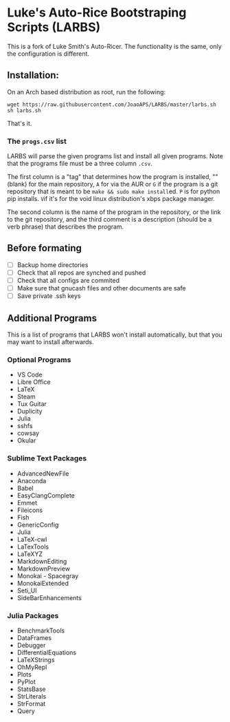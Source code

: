 # Luke's Auto-Rice Bootstraping Scripts (LARBS)

This is a fork of Luke Smith's Auto-Ricer.
The functionality is the same, only the configuration is different.

## Installation:

On an Arch based distribution as root, run the following:

```
wget https://raw.githubusercontent.com/JoaoAPS/LARBS/master/larbs.sh
sh larbs.sh
```

That's it.

### The `progs.csv` list

LARBS will parse the given programs list and install all given programs. Note
that the programs file must be a three column `.csv`.

The first column is a "tag" that determines how the program is installed, ""
(blank) for the main repository, `A` for via the AUR or `G` if the program is a
git repository that is meant to be `make && sudo make install`ed. `P` is for python
pip installs. `V`if it's for the void linux distribution's xbps package manager.

The second column is the name of the program in the repository, or the link to
the git repository, and the third comment is a description (should be a verb
phrase) that describes the program.

## Before formating
+ [ ] Backup home directories
+ [ ] Check that all repos are synched and pushed
+ [ ] Check that all configs are commited
+ [ ] Make sure that gnucash files and other documents are safe
+ [ ] Save private .ssh keys

## Additional Programs

This is a list of programs that LARBS won't install automatically, but that you may 
want to install afterwards.

### Optional Programs
- VS Code
- Libre Office
- LaTeX
- Steam
- Tux Guitar
- Duplicity
- Julia
- sshfs
- cowsay
- Okular

### Sublime Text Packages
- AdvancedNewFile
- Anaconda
- Babel
- EasyClangComplete
- Emmet
- Fileicons
- Fish
- GenericConfig
- Julia
- LaTeX-cwl
- LaTexTools
- LaTeXYZ
- MarkdownEditing
- MarkdownPreview
- Monokai - Spacegray
- MonokaiExtended
- Seti_UI
- SideBarEnhancements

### Julia Packages
- BenchmarkTools
- DataFrames
- Debugger
- DifferentialEquations
- LaTeXStrings
- OhMyRepl
- Plots
- PyPlot
- StatsBase
- StrLiterals
- StrFormat
- Query
